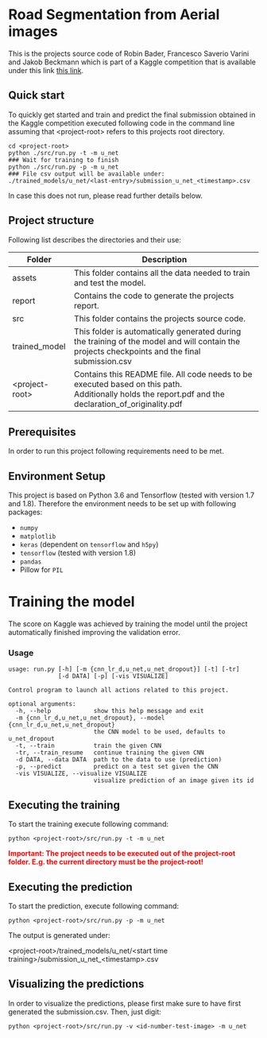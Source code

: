 # Road Segmentation from Aerial images

This is the projects source code of Robin Bader, Francesco Saverio Varini and Jakob Beckmann which is part of a Kaggle competition that is available under this link [this link](https://www.kaggle.com/c/cil-road-segmentation-2018/).

## Quick start

To quickly get started and train and predict the final submission obtained in the Kaggle competition executed following code in the command line assuming that \<project-root>  refers to this projects root directory.

```
cd <project-root>
python ./src/run.py -t -m u_net
### Wait for training to finish
python ./src/run.py -p -m u_net
### File csv output will be available under: ./trained_models/u_net/<last-entry>/submission_u_net_<timestamp>.csv
```

In case this does not run, please read further details below.

## Project structure

Following list describes the directories and their use:

| Folder          | Description                                                  |
| --------------- | ------------------------------------------------------------ |
| assets          | This folder contains all the data needed to train and test the model. |
| report          | Contains the code to generate the projects report.           |
| src             | This folder contains the projects source code.               |
| trained_model   | This folder is automatically generated during the training of the model and will contain the projects checkpoints and the final submission.csv |
| \<project-root> | Contains this README file. All code needs to be executed based on this path.<br />Additionally holds the report.pdf and the declaration_of_originality.pdf |

## Prerequisites

In order to run this project following requirements need to be met.

## Environment Setup

This project is based on Python 3.6 and Tensorflow (tested with version 1.7 and 1.8). Therefore the environment needs to be set up with following packages:

- `numpy`
- `matplotlib`
- `keras` (dependent on `tensorflow` and `h5py`)
- `tensorflow` (tested with version 1.8)
- `pandas` 
- Pillow for `PIL`

# Training the model

The score on Kaggle was achieved by training the model until the project automatically finished improving the validation error.

### Usage
```
usage: run.py [-h] [-m {cnn_lr_d,u_net,u_net_dropout}] [-t] [-tr]
              [-d DATA] [-p] [-vis VISUALIZE]

Control program to launch all actions related to this project.

optional arguments:
  -h, --help            show this help message and exit
  -m {cnn_lr_d,u_net,u_net_dropout}, --model {cnn_lr_d,u_net,u_net_dropout}
                        the CNN model to be used, defaults to u_net_dropout
  -t, --train           train the given CNN
  -tr, --train_resume   continue training the given CNN
  -d DATA, --data DATA  path to the data to use (prediction)
  -p, --predict         predict on a test set given the CNN
  -vis VISUALIZE, --visualize VISUALIZE
                        visualize prediction of an image given its id
```

## Executing the training

To start the training execute following command:

``` python <project-root>/src/run.py -t -m u_net  ``` 

**<span style="color:red">Important: The project needs to be executed out of the project-root folder. E.g. the current directory must be the project-root!</span>**

## Executing the prediction

To start the prediction, execute following command:

``` python <project-root>/src/run.py -p -m u_net ```

The output is generated under:

\<project-root>/trained_models/u_net/\<start time training>/submission_u_net_\<timestamp>.csv

## Visualizing the predictions

In order to visualize the predictions, please first make sure to have first generated the submission.csv. Then, just digit:

``` python <project-root>/src/run.py -v <id-number-test-image> -m u_net ```
